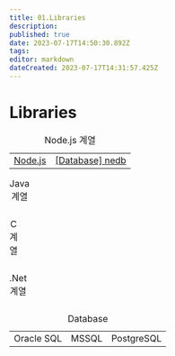 ```yaml
---
title: 01.Libraries
description: 
published: true
date: 2023-07-17T14:50:30.892Z
tags: 
editor: markdown
dateCreated: 2023-07-17T14:31:57.425Z
---
```


# Libraries

<table class="docuLinks" border="0" width="100%">
  <caption>Node.js 계열</caption>
 	<tr>
    <td><a href="/ko/Study/Libraries/NodeJs">Node.js</a></td>
    <td><a href="/ko/Study/Libraries/NodeJs/nedb">[Database] nedb</a></td>
 	</tr>
</table>

<table class="docuLinks" border="0" width="100%">
  <caption>Java 계열</caption>
</table>

<table class="docuLinks" border="0" width="100%">
  <caption>C 계열</caption>
</table>

<table class="docuLinks" border="0" width="100%">
  <caption>.Net 계열</caption>
</table>

<table class="docuLinks" border="0" width="100%">
  <caption>Database</caption>
 	<tr>
    <td>Oracle SQL</td>
    <td>MSSQL</td>
    <td>PostgreSQL</td>
 	</tr>
</table>